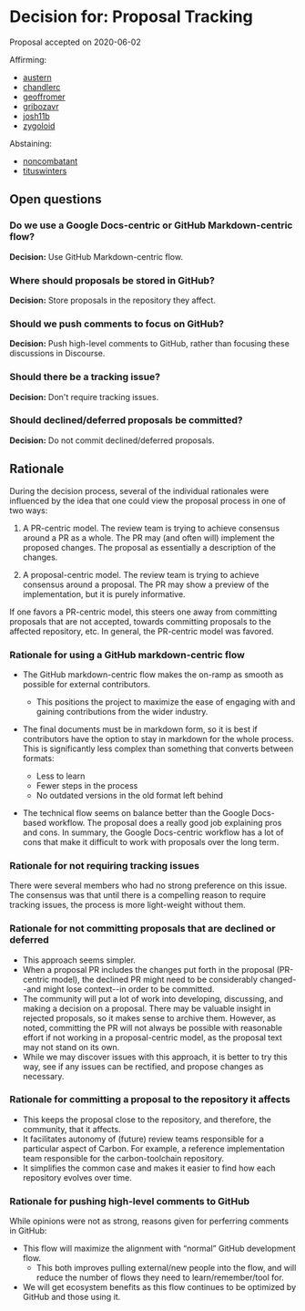 # Decision for: Proposal Tracking

<!--
Part of the Carbon Language project, under the Apache License v2.0 with LLVM
Exceptions. See /LICENSE for license information.
SPDX-License-Identifier: Apache-2.0 WITH LLVM-exception
-->

Proposal accepted on 2020-06-02

Affirming:

-   [austern](https://github.com/austern)
-   [chandlerc](https://github.com/chandlerc)
-   [geoffromer](https://github.com/geoffromer)
-   [gribozavr](https://github.com/gribozavr)
-   [josh11b](https://github.com/josh11b)
-   [zygoloid](https://github.com/zygoloid)

Abstaining:

-   [noncombatant](https://github.com/noncombatant)
-   [tituswinters](https://github.com/tituswinters)

## Open questions

### Do we use a Google Docs-centric or GitHub Markdown-centric flow?

**Decision:** Use GitHub Markdown-centric flow.

### Where should proposals be stored in GitHub?

**Decision:** Store proposals in the repository they affect.

### Should we push comments to focus on GitHub?

**Decision:** Push high-level comments to GitHub, rather than focusing these
discussions in Discourse.

### Should there be a tracking issue?

**Decision:** Don't require tracking issues.

### Should declined/deferred proposals be committed?

**Decision:** Do not commit declined/deferred proposals.

## Rationale

During the decision process, several of the individual rationales were
influenced by the idea that one could view the proposal process in one of two
ways:

1.  A PR-centric model. The review team is trying to achieve consensus around a
    PR as a whole. The PR may (and often will) implement the proposed changes.
    The proposal as essentially a description of the changes.

2.  A proposal-centric model. The review team is trying to achieve consensus
    around a proposal. The PR may show a preview of the implementation, but it
    is purely informative.

If one favors a PR-centric model, this steers one away from committing proposals
that are not accepted, towards committing proposals to the affected repository,
etc. In general, the PR-centric model was favored.

### Rationale for using a GitHub markdown-centric flow

-   The GitHub markdown-centric flow makes the on-ramp as smooth as possible for
    external contributors.
    -   This positions the project to maximize the ease of engaging with and
        gaining contributions from the wider industry.
-   The final documents must be in markdown form, so it is best if contributors
    have the option to stay in markdown for the whole process. This is
    significantly less complex than something that converts between formats:

    -   Less to learn
    -   Fewer steps in the process
    -   No outdated versions in the old format left behind

-   The technical flow seems on balance better than the Google Docs-based
    workflow. The proposal does a really good job explaining pros and cons. In
    summary, the Google Docs-centric workflow has a lot of cons that make it
    difficult to work with proposals over the long term.

### Rationale for not requiring tracking issues

There were several members who had no strong preference on this issue. The
consensus was that until there is a compelling reason to require tracking
issues, the process is more light-weight without them.

### Rationale for not committing proposals that are declined or deferred

-   This approach seems simpler.
-   When a proposal PR includes the changes put forth in the proposal
    (PR-centric model), the declined PR might need to be considerably
    changed--and might lose context--in order to be committed.
-   The community will put a lot of work into developing, discussing, and making
    a decision on a proposal. There may be valuable insight in rejected
    proposals, so it makes sense to archive them. However, as noted, committing
    the PR will not always be possible with reasonable effort if not working in
    a proposal-centric model, as the proposal text may not stand on its own.
-   While we may discover issues with this approach, it is better to try this
    way, see if any issues can be rectified, and propose changes as necessary.

### Rationale for committing a proposal to the repository it affects

-   This keeps the proposal close to the repository, and therefore, the
    community, that it affects.
-   It facilitates autonomy of (future) review teams responsible for a
    particular aspect of Carbon. For example, a reference implementation team
    responsible for the carbon-toolchain repository.
-   It simplifies the common case and makes it easier to find how each
    repository evolves over time.

### Rationale for pushing high-level comments to GitHub

While opinions were not as strong, reasons given for perferring comments in
GitHub:

-   This flow will maximize the alignment with “normal” GitHub development flow.
    -   This both improves pulling external/new people into the flow, and will
        reduce the number of flows they need to learn/remember/tool for.
-   We will get ecosystem benefits as this flow continues to be optimized by
    GitHub and those using it.
